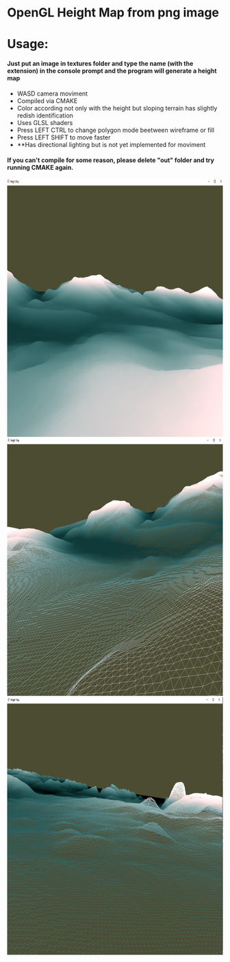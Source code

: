 


# OpenGL Height Map from png image


<html>
<body>
<h1>Usage: </h1>
<h4>Just put an image in textures folder and type the name (with the extension) in the console prompt and the program will generate a height map</h4>

<ul>
  <li>WASD camera moviment</li>
  <li>Compiled via CMAKE</li>
  <li>Color according not only with the height but sloping terrain has slightly redish identification</li>
  <li>Uses GLSL shaders</li>
  <li>Press LEFT CTRL to change polygon mode beetween wireframe or fill</li>
    <li>Press LEFT SHIFT to move faster</li>
    <li>**Has directional lighting but is not yet implemented for moviment </li>
</ul>



<h4>If you can't compile for some reason, please delete "out" folder and try running CMAKE again.</h4>



 <img src="demo.png" alt="Demo image" width="800" height="600"> 
  <img src="demo2.png" alt="Demo image" width="800" height="600"> 
   <img src="demo3.png" alt="Demo image" width="800" height="600"> 
 </body>
</html>
